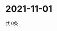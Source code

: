# 2021-11-01
  共 0条

  <!-- BEGIN -->
  <!-- 最后更新时间Mon Nov 01 2021 22:02:39 GMT+0000 (Coordinated Universal Time) -->
  
  <!-- END -->
  
  